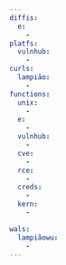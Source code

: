```yaml
---
diffis:
  e:
    -
platfs:
  vulnhub:
    -
curls:
  lampião:
    -
functions:
  unix:
    -
  e:
    -
  vulnhub:
    -
  cve:
    -
  rce:
    -
  creds:
    -
  kern:
    -

wals:
  lampiãowu:
    -
---
```

